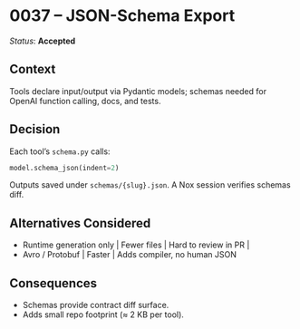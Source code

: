 # 0037 – JSON-Schema Export

*Status*: **Accepted**

## Context

Tools declare input/output via Pydantic models; schemas needed for OpenAI function calling, docs, and tests.

## Decision

Each tool’s `schema.py` calls:

```python
model.schema_json(indent=2)
```

Outputs saved under `schemas/{slug}.json`. A Nox session verifies schemas diff.

## Alternatives Considered

* Runtime generation only | Fewer files | Hard to review in PR |
* Avro / Protobuf | Faster | Adds compiler, no human JSON

## Consequences

* Schemas provide contract diff surface.
* Adds small repo footprint (≈ 2 KB per tool).

